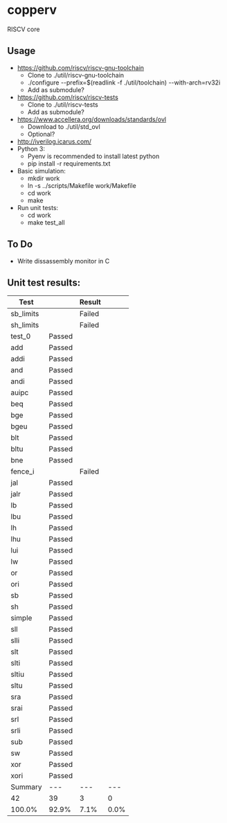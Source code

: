 # copperv
RISCV core

## Usage
- https://github.com/riscv/riscv-gnu-toolchain
  - Clone to ./util/riscv-gnu-toolchain
  - ./configure --prefix=$(readlink -f ./util/toolchain) --with-arch=rv32i
  - Add as submodule?
- https://github.com/riscv/riscv-tests
  - Clone to ./util/riscv-tests
  - Add as submodule?
- https://www.accellera.org/downloads/standards/ovl
  - Download to ./util/std_ovl
  - Optional?
- http://iverilog.icarus.com/
- Python 3:
  - Pyenv is recommended to install latest python
  - pip install -r requirements.txt
- Basic simulation:
  - mkdir work
  - ln -s ../scripts/Makefile work/Makefile
  - cd work
  - make
- Run unit tests:
  - cd work
  - make test_all

## To Do
- Write dissassembly monitor in C

## Unit test results:

| Test      |        | Result   |      |
|-----------|--------|----------|------|
| sb_limits |        | Failed   |      |
| sh_limits |        | Failed   |      |
| test_0    | Passed |          |      |
| add       | Passed |          |      |
| addi      | Passed |          |      |
| and       | Passed |          |      |
| andi      | Passed |          |      |
| auipc     | Passed |          |      |
| beq       | Passed |          |      |
| bge       | Passed |          |      |
| bgeu      | Passed |          |      |
| blt       | Passed |          |      |
| bltu      | Passed |          |      |
| bne       | Passed |          |      |
| fence_i   |        | Failed   |      |
| jal       | Passed |          |      |
| jalr      | Passed |          |      |
| lb        | Passed |          |      |
| lbu       | Passed |          |      |
| lh        | Passed |          |      |
| lhu       | Passed |          |      |
| lui       | Passed |          |      |
| lw        | Passed |          |      |
| or        | Passed |          |      |
| ori       | Passed |          |      |
| sb        | Passed |          |      |
| sh        | Passed |          |      |
| simple    | Passed |          |      |
| sll       | Passed |          |      |
| slli      | Passed |          |      |
| slt       | Passed |          |      |
| slti      | Passed |          |      |
| sltiu     | Passed |          |      |
| sltu      | Passed |          |      |
| sra       | Passed |          |      |
| srai      | Passed |          |      |
| srl       | Passed |          |      |
| srli      | Passed |          |      |
| sub       | Passed |          |      |
| sw        | Passed |          |      |
| xor       | Passed |          |      |
| xori      | Passed |          |      |
| Summary   | ---    | ---      | ---  |
| 42        | 39     | 3        | 0    |
| 100.0%    | 92.9%  | 7.1%     | 0.0% |

